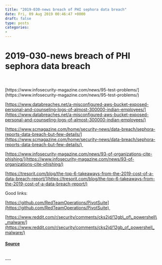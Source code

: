 ```yaml
---
title: "2019-030-news breach of PHI sephora data breach"
date: Fri, 09 Aug 2019 00:46:47 +0000
draft: false
type: posts
categories: 
- 
---
```

# 2019-030-news breach of PHI sephora data breach

<br/>

<br/>
[https://www.infosecurity-magazine.com/news/95-test-problems/](https://www.infosecurity-magazine.com/news/95-test-problems/)

[https://www.databreaches.net/a-misconfigured-aws-bucket-exposed-personal-and-counseling-logs-of-almost-300000-indian-employees/](https://www.databreaches.net/a-misconfigured-aws-bucket-exposed-personal-and-counseling-logs-of-almost-300000-indian-employees/)

[https://www.scmagazine.com/home/security-news/data-breach/sephora-reports-data-breach-but-few-details/](https://www.scmagazine.com/home/security-news/data-breach/sephora-reports-data-breach-but-few-details/) 

[https://www.infosecurity-magazine.com/news/93-of-organizations-cite-phishing/](https://www.infosecurity-magazine.com/news/93-of-organizations-cite-phishing/)

[https://tresorit.com/blog/the-top-6-takeaways-from-the-2019-cost-of-a-data-breach-report/](https://tresorit.com/blog/the-top-6-takeaways-from-the-2019-cost-of-a-data-breach-report/)

Good links:

[https://github.com/RedTeamOperations/PivotSuite](https://github.com/RedTeamOperations/PivotSuite) 

[https://www.reddit.com/r/security/comments/cks2jd/12gb\_of\_powershell\_malware/](https://www.reddit.com/r/security/comments/cks2jd/12gb_of_powershell_malware/)

#### [Source](http://brakeingsecurity.com/2019-030-news-breach-of-phi)

<br/>
---
